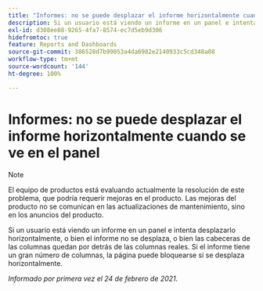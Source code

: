 ```yaml
---
title: "Informes: no se puede desplazar el informe horizontalmente cuando se ve en el panel"
description: Si un usuario está viendo un informe en un panel e intenta desplazarlo horizontalmente, o bien el informe no se desplaza, o bien las cabeceras de las columnas quedan por detrás de las columnas reales. Si el informe tiene un gran número de columnas, la página puede bloquearse si se desplaza horizontalmente.
exl-id: d308ee88-9265-4fa7-8574-ec7d5eb9d306
hidefromtoc: true
feature: Reports and Dashboards
source-git-commit: 386528d7b99053a4da6982e2140933c5cd348a08
workflow-type: tm+mt
source-wordcount: '144'
ht-degree: 100%

---
```


# Informes: no se puede desplazar el informe horizontalmente cuando se ve en el panel

>[!NOTE]
>
>El equipo de productos está evaluando actualmente la resolución de este problema, que podría requerir mejoras en el producto. Las mejoras del producto no se comunican en las actualizaciones de mantenimiento, sino en los anuncios del producto.

Si un usuario está viendo un informe en un panel e intenta desplazarlo horizontalmente, o bien el informe no se desplaza, o bien las cabeceras de las columnas quedan por detrás de las columnas reales. Si el informe tiene un gran número de columnas, la página puede bloquearse si se desplaza horizontalmente.

_Informado por primera vez el 24 de febrero de 2021._
